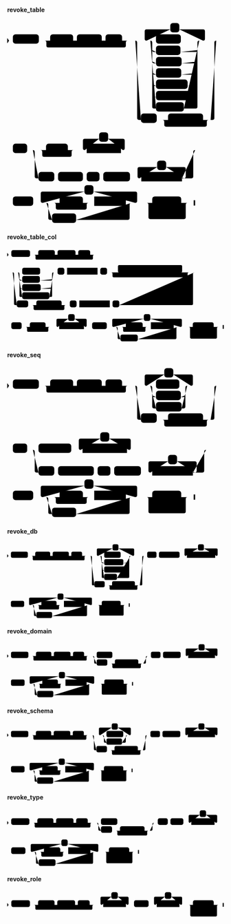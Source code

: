 #### revoke_table

<svg class="rrdiagram" version="1.1" xmlns:xlink="http://www.w3.org/1999/xlink" xmlns="http://www.w3.org/2000/svg" width="575" height="540" viewbox="0 0 575 540"><path class="connector" d="M0 52h15m69 0h30m61 0h10m66 0h10m44 0h20m-226 0q5 0 5 5v8q0 5 5 5h201q5 0 5-5v-8q0-5 5-5m5 0h50m-5 0q-5 0-5-5v-20q0-5 5-5h63m24 0h63q5 0 5 5v20q0 5-5 5m-145 0h20m66 0h54m-130 25q0 5 5 5h5m65 0h40q5 0 5-5m-120 30q0 5 5 5h5m68 0h37q5 0 5-5m-120 30q0 5 5 5h5m67 0h38q5 0 5-5m-120 30q0 5 5 5h5m84 0h21q5 0 5-5m-120 30q0 5 5 5h5m100 0h5q5 0 5-5m-125-145q5 0 5 5v170q0 5 5 5h5m74 0h31q5 0 5-5v-170q0-5 5-5m5 0h45m-220 0q5 0 5 5v200q0 5 5 5h5m42 0h30m93 0h20m-128 0q5 0 5 5v8q0 5 5 5h103q5 0 5-5v-8q0-5 5-5m5 0h5q5 0 5-5v-200q0-5 5-5m5 0h7m2 0h2m2 0h2m-575 290h2m2 0h2m2 0h7m38 0h50m58 0h20m-93 0q5 0 5 5v8q0 5 5 5h68q5 0 5-5v-8q0-5 5-5m5 0h30m-5 0q-5 0-5-5v-20q0-5 5-5h38m24 0h39q5 0 5 5v20q0 5-5 5m-5 0h202m-436 0q5 0 5 5v65q0 5 5 5h5m42 0h10m66 0h10m34 0h10m71 0h30m-5 0q-5 0-5-5v-20q0-5 5-5h47m24 0h47q5 0 5 5v20q0 5-5 5m-5 0h25q5 0 5-5v-65q0-5 5-5m5 0h7m2 0h2m2 0h2m-519 140h2m2 0h2m2 0h7m54 0h30m-5 0q-5 0-5-5v-20q0-5 5-5h111m24 0h111q5 0 5 5v20q0 5-5 5m-241 0h40m62 0h20m-97 0q5 0 5 5v8q0 5 5 5h72q5 0 5-5v-8q0-5 5-5m5 0h10m84 0h20m-231 0q5 0 5 5v35q0 5 5 5h5m64 0h137q5 0 5-5v-35q0-5 5-5m5 0h50m77 0h22m-109 25q0 5 5 5h5m79 0h5q5 0 5-5m-104-25q5 0 5 5v33q0 5 5 5h89q5 0 5-5v-33q0-5 5-5m5 0h15"/><polygon points="0,59 5,52 0,45" style="fill:black;stroke-width:0"/><rect class="literal" x="15" y="35" width="69" height="25" rx="7"/><text class="text" x="25" y="52">REVOKE</text><rect class="literal" x="114" y="35" width="61" height="25" rx="7"/><text class="text" x="124" y="52">GRANT</text><rect class="literal" x="185" y="35" width="66" height="25" rx="7"/><text class="text" x="195" y="52">OPTION</text><rect class="literal" x="261" y="35" width="44" height="25" rx="7"/><text class="text" x="271" y="52">FOR</text><rect class="literal" x="433" y="5" width="24" height="25" rx="7"/><text class="text" x="443" y="22">,</text><rect class="literal" x="395" y="35" width="66" height="25" rx="7"/><text class="text" x="405" y="52">SELECT</text><rect class="literal" x="395" y="65" width="65" height="25" rx="7"/><text class="text" x="405" y="82">INSERT</text><rect class="literal" x="395" y="95" width="68" height="25" rx="7"/><text class="text" x="405" y="112">UPDATE</text><rect class="literal" x="395" y="125" width="67" height="25" rx="7"/><text class="text" x="405" y="142">DELETE</text><rect class="literal" x="395" y="155" width="84" height="25" rx="7"/><text class="text" x="405" y="172">TRUNCATE</text><rect class="literal" x="395" y="185" width="100" height="25" rx="7"/><text class="text" x="405" y="202">REFERENCES</text><rect class="literal" x="395" y="215" width="74" height="25" rx="7"/><text class="text" x="405" y="232">TRIGGER</text><rect class="literal" x="355" y="245" width="42" height="25" rx="7"/><text class="text" x="365" y="262">ALL</text><rect class="literal" x="427" y="245" width="93" height="25" rx="7"/><text class="text" x="437" y="262">PRIVILEGES</text><rect class="literal" x="15" y="325" width="38" height="25" rx="7"/><text class="text" x="25" y="342">ON</text><rect class="literal" x="103" y="325" width="58" height="25" rx="7"/><text class="text" x="113" y="342">TABLE</text><rect class="literal" x="244" y="295" width="24" height="25" rx="7"/><text class="text" x="254" y="312">,</text><a xlink:href="../../../syntax_resources/grammar_diagrams#table-name"><rect class="rule" x="211" y="325" width="91" height="25"/><text class="text" x="221" y="342">table_name</text></a><rect class="literal" x="83" y="400" width="42" height="25" rx="7"/><text class="text" x="93" y="417">ALL</text><rect class="literal" x="135" y="400" width="66" height="25" rx="7"/><text class="text" x="145" y="417">TABLES</text><rect class="literal" x="211" y="400" width="34" height="25" rx="7"/><text class="text" x="221" y="417">IN</text><rect class="literal" x="255" y="400" width="71" height="25" rx="7"/><text class="text" x="265" y="417">SCHEMA</text><rect class="literal" x="398" y="370" width="24" height="25" rx="7"/><text class="text" x="408" y="387">,</text><a xlink:href="../../../syntax_resources/grammar_diagrams#schema-name"><rect class="rule" x="356" y="400" width="108" height="25"/><text class="text" x="366" y="417">schema_name</text></a><rect class="literal" x="15" y="465" width="54" height="25" rx="7"/><text class="text" x="25" y="482">FROM</text><rect class="literal" x="205" y="435" width="24" height="25" rx="7"/><text class="text" x="215" y="452">,</text><rect class="literal" x="139" y="465" width="62" height="25" rx="7"/><text class="text" x="149" y="482">GROUP</text><a xlink:href="../../../syntax_resources/grammar_diagrams#role-name"><rect class="rule" x="231" y="465" width="84" height="25"/><text class="text" x="241" y="482">role_name</text></a><rect class="literal" x="119" y="510" width="64" height="25" rx="7"/><text class="text" x="129" y="527">PUBLIC</text><rect class="literal" x="385" y="465" width="77" height="25" rx="7"/><text class="text" x="395" y="482">CASCADE</text><rect class="literal" x="385" y="495" width="79" height="25" rx="7"/><text class="text" x="395" y="512">RESTRICT</text><polygon points="495,489 499,489 499,475 495,475" style="fill:black;stroke-width:0"/></svg>

#### revoke_table_col

<svg class="rrdiagram" version="1.1" xmlns:xlink="http://www.w3.org/1999/xlink" xmlns="http://www.w3.org/2000/svg" width="796" height="345" viewbox="0 0 796 345"><path class="connector" d="M0 22h15m69 0h30m61 0h10m66 0h10m44 0h20m-226 0q5 0 5 5v8q0 5 5 5h201q5 0 5-5v-8q0-5 5-5m5 0h7m2 0h2m2 0h2m-340 65h2m2 0h2m2 0h47m66 0h54m-130 25q0 5 5 5h5m65 0h40q5 0 5-5m-120 30q0 5 5 5h5m68 0h37q5 0 5-5m-125-55q5 0 5 5v80q0 5 5 5h5m100 0h5q5 0 5-5v-80q0-5 5-5m5 0h10m25 0h10m112 0h10m25 0h50m-5 0q-5 0-5-5v-17q0-5 5-5h226q5 0 5 5v17q0 5-5 5m-197 0h10m25 0h10m112 0h10m25 0h40m-291 0q5 0 5 5v8q0 5 5 5h266q5 0 5-5v-8q0-5 5-5m5 0h20m-673 0q5 0 5 5v110q0 5 5 5h5m42 0h30m93 0h20m-128 0q5 0 5 5v8q0 5 5 5h103q5 0 5-5v-8q0-5 5-5m5 0h10m25 0h10m112 0h10m25 0h266q5 0 5-5v-110q0-5 5-5m5 0h7m2 0h2m2 0h2m-708 200h2m2 0h2m2 0h7m38 0h30m58 0h20m-93 0q5 0 5 5v8q0 5 5 5h68q5 0 5-5v-8q0-5 5-5m5 0h30m-5 0q-5 0-5-5v-20q0-5 5-5h38m24 0h39q5 0 5 5v20q0 5-5 5m-5 0h30m54 0h30m-5 0q-5 0-5-5v-20q0-5 5-5h111m24 0h111q5 0 5 5v20q0 5-5 5m-241 0h40m62 0h20m-97 0q5 0 5 5v8q0 5 5 5h72q5 0 5-5v-8q0-5 5-5m5 0h10m84 0h20m-231 0q5 0 5 5v35q0 5 5 5h5m64 0h137q5 0 5-5v-35q0-5 5-5m5 0h50m77 0h22m-109 25q0 5 5 5h5m79 0h5q5 0 5-5m-104-25q5 0 5 5v33q0 5 5 5h89q5 0 5-5v-33q0-5 5-5m5 0h15"/><polygon points="0,29 5,22 0,15" style="fill:black;stroke-width:0"/><rect class="literal" x="15" y="5" width="69" height="25" rx="7"/><text class="text" x="25" y="22">REVOKE</text><rect class="literal" x="114" y="5" width="61" height="25" rx="7"/><text class="text" x="124" y="22">GRANT</text><rect class="literal" x="185" y="5" width="66" height="25" rx="7"/><text class="text" x="195" y="22">OPTION</text><rect class="literal" x="261" y="5" width="44" height="25" rx="7"/><text class="text" x="271" y="22">FOR</text><rect class="literal" x="55" y="70" width="66" height="25" rx="7"/><text class="text" x="65" y="87">SELECT</text><rect class="literal" x="55" y="100" width="65" height="25" rx="7"/><text class="text" x="65" y="117">INSERT</text><rect class="literal" x="55" y="130" width="68" height="25" rx="7"/><text class="text" x="65" y="147">UPDATE</text><rect class="literal" x="55" y="160" width="100" height="25" rx="7"/><text class="text" x="65" y="177">REFERENCES</text><rect class="literal" x="185" y="70" width="25" height="25" rx="7"/><text class="text" x="195" y="87">(</text><a xlink:href="../../../syntax_resources/grammar_diagrams#column-names"><rect class="rule" x="220" y="70" width="112" height="25"/><text class="text" x="230" y="87">column_names</text></a><rect class="literal" x="342" y="70" width="25" height="25" rx="7"/><text class="text" x="352" y="87">)</text><rect class="literal" x="417" y="70" width="24" height="25" rx="7"/><text class="text" x="427" y="87">,</text><rect class="literal" x="451" y="70" width="25" height="25" rx="7"/><text class="text" x="461" y="87">(</text><a xlink:href="../../../syntax_resources/grammar_diagrams#column-names"><rect class="rule" x="486" y="70" width="112" height="25"/><text class="text" x="496" y="87">column_names</text></a><rect class="literal" x="608" y="70" width="25" height="25" rx="7"/><text class="text" x="618" y="87">)</text><rect class="literal" x="35" y="190" width="42" height="25" rx="7"/><text class="text" x="45" y="207">ALL</text><rect class="literal" x="107" y="190" width="93" height="25" rx="7"/><text class="text" x="117" y="207">PRIVILEGES</text><rect class="literal" x="230" y="190" width="25" height="25" rx="7"/><text class="text" x="240" y="207">(</text><a xlink:href="../../../syntax_resources/grammar_diagrams#column-names"><rect class="rule" x="265" y="190" width="112" height="25"/><text class="text" x="275" y="207">column_names</text></a><rect class="literal" x="387" y="190" width="25" height="25" rx="7"/><text class="text" x="397" y="207">)</text><rect class="literal" x="15" y="270" width="38" height="25" rx="7"/><text class="text" x="25" y="287">ON</text><rect class="literal" x="83" y="270" width="58" height="25" rx="7"/><text class="text" x="93" y="287">TABLE</text><rect class="literal" x="224" y="240" width="24" height="25" rx="7"/><text class="text" x="234" y="257">,</text><a xlink:href="../../../syntax_resources/grammar_diagrams#table-name"><rect class="rule" x="191" y="270" width="91" height="25"/><text class="text" x="201" y="287">table_name</text></a><rect class="literal" x="312" y="270" width="54" height="25" rx="7"/><text class="text" x="322" y="287">FROM</text><rect class="literal" x="502" y="240" width="24" height="25" rx="7"/><text class="text" x="512" y="257">,</text><rect class="literal" x="436" y="270" width="62" height="25" rx="7"/><text class="text" x="446" y="287">GROUP</text><a xlink:href="../../../syntax_resources/grammar_diagrams#role-name"><rect class="rule" x="528" y="270" width="84" height="25"/><text class="text" x="538" y="287">role_name</text></a><rect class="literal" x="416" y="315" width="64" height="25" rx="7"/><text class="text" x="426" y="332">PUBLIC</text><rect class="literal" x="682" y="270" width="77" height="25" rx="7"/><text class="text" x="692" y="287">CASCADE</text><rect class="literal" x="682" y="300" width="79" height="25" rx="7"/><text class="text" x="692" y="317">RESTRICT</text><polygon points="792,294 796,294 796,280 792,280" style="fill:black;stroke-width:0"/></svg>

#### revoke_seq

<svg class="rrdiagram" version="1.1" xmlns:xlink="http://www.w3.org/1999/xlink" xmlns="http://www.w3.org/2000/svg" width="575" height="405" viewbox="0 0 575 405"><path class="connector" d="M0 52h15m69 0h30m61 0h10m66 0h10m44 0h20m-226 0q5 0 5 5v8q0 5 5 5h201q5 0 5-5v-8q0-5 5-5m5 0h50m-5 0q-5 0-5-5v-20q0-5 5-5h47m24 0h47q5 0 5 5v20q0 5-5 5m-113 0h20m62 0h26m-98 25q0 5 5 5h5m66 0h7q5 0 5-5m-93-25q5 0 5 5v50q0 5 5 5h5m68 0h5q5 0 5-5v-50q0-5 5-5m5 0h77m-220 0q5 0 5 5v80q0 5 5 5h5m42 0h30m93 0h20m-128 0q5 0 5 5v8q0 5 5 5h103q5 0 5-5v-8q0-5 5-5m5 0h5q5 0 5-5v-80q0-5 5-5m5 0h7m2 0h2m2 0h2m-575 170h2m2 0h2m2 0h7m38 0h30m87 0h30m-5 0q-5 0-5-5v-20q0-5 5-5h52m24 0h52q5 0 5 5v20q0 5-5 5m-5 0h215m-465 0q5 0 5 5v50q0 5 5 5h5m42 0h10m95 0h10m34 0h10m71 0h30m-5 0q-5 0-5-5v-20q0-5 5-5h47m24 0h47q5 0 5 5v20q0 5-5 5m-5 0h25q5 0 5-5v-50q0-5 5-5m5 0h7m2 0h2m2 0h2m-548 125h2m2 0h2m2 0h7m54 0h30m-5 0q-5 0-5-5v-20q0-5 5-5h111m24 0h111q5 0 5 5v20q0 5-5 5m-241 0h40m62 0h20m-97 0q5 0 5 5v8q0 5 5 5h72q5 0 5-5v-8q0-5 5-5m5 0h10m84 0h20m-231 0q5 0 5 5v35q0 5 5 5h5m64 0h137q5 0 5-5v-35q0-5 5-5m5 0h50m77 0h22m-109 25q0 5 5 5h5m79 0h5q5 0 5-5m-104-25q5 0 5 5v33q0 5 5 5h89q5 0 5-5v-33q0-5 5-5m5 0h15"/><polygon points="0,59 5,52 0,45" style="fill:black;stroke-width:0"/><rect class="literal" x="15" y="35" width="69" height="25" rx="7"/><text class="text" x="25" y="52">REVOKE</text><rect class="literal" x="114" y="35" width="61" height="25" rx="7"/><text class="text" x="124" y="52">GRANT</text><rect class="literal" x="185" y="35" width="66" height="25" rx="7"/><text class="text" x="195" y="52">OPTION</text><rect class="literal" x="261" y="35" width="44" height="25" rx="7"/><text class="text" x="271" y="52">FOR</text><rect class="literal" x="417" y="5" width="24" height="25" rx="7"/><text class="text" x="427" y="22">,</text><rect class="literal" x="395" y="35" width="62" height="25" rx="7"/><text class="text" x="405" y="52">USAGE</text><rect class="literal" x="395" y="65" width="66" height="25" rx="7"/><text class="text" x="405" y="82">SELECT</text><rect class="literal" x="395" y="95" width="68" height="25" rx="7"/><text class="text" x="405" y="112">UPDATE</text><rect class="literal" x="355" y="125" width="42" height="25" rx="7"/><text class="text" x="365" y="142">ALL</text><rect class="literal" x="427" y="125" width="93" height="25" rx="7"/><text class="text" x="437" y="142">PRIVILEGES</text><rect class="literal" x="15" y="205" width="38" height="25" rx="7"/><text class="text" x="25" y="222">ON</text><rect class="literal" x="83" y="205" width="87" height="25" rx="7"/><text class="text" x="93" y="222">SEQUENCE</text><rect class="literal" x="247" y="175" width="24" height="25" rx="7"/><text class="text" x="257" y="192">,</text><a xlink:href="../../../syntax_resources/grammar_diagrams#sequence-name"><rect class="rule" x="200" y="205" width="118" height="25"/><text class="text" x="210" y="222">sequence_name</text></a><rect class="literal" x="83" y="265" width="42" height="25" rx="7"/><text class="text" x="93" y="282">ALL</text><rect class="literal" x="135" y="265" width="95" height="25" rx="7"/><text class="text" x="145" y="282">SEQUENCES</text><rect class="literal" x="240" y="265" width="34" height="25" rx="7"/><text class="text" x="250" y="282">IN</text><rect class="literal" x="284" y="265" width="71" height="25" rx="7"/><text class="text" x="294" y="282">SCHEMA</text><rect class="literal" x="427" y="235" width="24" height="25" rx="7"/><text class="text" x="437" y="252">,</text><a xlink:href="../../../syntax_resources/grammar_diagrams#schema-name"><rect class="rule" x="385" y="265" width="108" height="25"/><text class="text" x="395" y="282">schema_name</text></a><rect class="literal" x="15" y="330" width="54" height="25" rx="7"/><text class="text" x="25" y="347">FROM</text><rect class="literal" x="205" y="300" width="24" height="25" rx="7"/><text class="text" x="215" y="317">,</text><rect class="literal" x="139" y="330" width="62" height="25" rx="7"/><text class="text" x="149" y="347">GROUP</text><a xlink:href="../../../syntax_resources/grammar_diagrams#role-name"><rect class="rule" x="231" y="330" width="84" height="25"/><text class="text" x="241" y="347">role_name</text></a><rect class="literal" x="119" y="375" width="64" height="25" rx="7"/><text class="text" x="129" y="392">PUBLIC</text><rect class="literal" x="385" y="330" width="77" height="25" rx="7"/><text class="text" x="395" y="347">CASCADE</text><rect class="literal" x="385" y="360" width="79" height="25" rx="7"/><text class="text" x="395" y="377">RESTRICT</text><polygon points="495,354 499,354 499,340 495,340" style="fill:black;stroke-width:0"/></svg>

#### revoke_db

<svg class="rrdiagram" version="1.1" xmlns:xlink="http://www.w3.org/1999/xlink" xmlns="http://www.w3.org/2000/svg" width="882" height="310" viewbox="0 0 882 310"><path class="connector" d="M0 52h15m69 0h30m61 0h10m66 0h10m44 0h20m-226 0q5 0 5 5v8q0 5 5 5h201q5 0 5-5v-8q0-5 5-5m5 0h50m-5 0q-5 0-5-5v-20q0-5 5-5h59m24 0h59q5 0 5 5v20q0 5-5 5m-137 0h20m67 0h45m-122 25q0 5 5 5h5m78 0h19q5 0 5-5m-112 30q0 5 5 5h5m92 0h5q5 0 5-5m-117-55q5 0 5 5v80q0 5 5 5h5m52 0h45q5 0 5-5v-80q0-5 5-5m5 0h53m-220 0q5 0 5 5v110q0 5 5 5h5m42 0h30m93 0h20m-128 0q5 0 5 5v8q0 5 5 5h103q5 0 5-5v-8q0-5 5-5m5 0h5q5 0 5-5v-110q0-5 5-5m5 0h10m38 0h10m84 0h30m-5 0q-5 0-5-5v-20q0-5 5-5h50m24 0h51q5 0 5 5v20q0 5-5 5m-5 0h27m2 0h2m2 0h2m-882 200h2m2 0h2m2 0h7m54 0h30m-5 0q-5 0-5-5v-20q0-5 5-5h111m24 0h111q5 0 5 5v20q0 5-5 5m-241 0h40m62 0h20m-97 0q5 0 5 5v8q0 5 5 5h72q5 0 5-5v-8q0-5 5-5m5 0h10m84 0h20m-231 0q5 0 5 5v35q0 5 5 5h5m64 0h137q5 0 5-5v-35q0-5 5-5m5 0h50m77 0h22m-109 25q0 5 5 5h5m79 0h5q5 0 5-5m-104-25q5 0 5 5v33q0 5 5 5h89q5 0 5-5v-33q0-5 5-5m5 0h15"/><polygon points="0,59 5,52 0,45" style="fill:black;stroke-width:0"/><rect class="literal" x="15" y="35" width="69" height="25" rx="7"/><text class="text" x="25" y="52">REVOKE</text><rect class="literal" x="114" y="35" width="61" height="25" rx="7"/><text class="text" x="124" y="52">GRANT</text><rect class="literal" x="185" y="35" width="66" height="25" rx="7"/><text class="text" x="195" y="52">OPTION</text><rect class="literal" x="261" y="35" width="44" height="25" rx="7"/><text class="text" x="271" y="52">FOR</text><rect class="literal" x="429" y="5" width="24" height="25" rx="7"/><text class="text" x="439" y="22">,</text><rect class="literal" x="395" y="35" width="67" height="25" rx="7"/><text class="text" x="405" y="52">CREATE</text><rect class="literal" x="395" y="65" width="78" height="25" rx="7"/><text class="text" x="405" y="82">CONNECT</text><rect class="literal" x="395" y="95" width="92" height="25" rx="7"/><text class="text" x="405" y="112">TEMPORARY</text><rect class="literal" x="395" y="125" width="52" height="25" rx="7"/><text class="text" x="405" y="142">TEMP</text><rect class="literal" x="355" y="155" width="42" height="25" rx="7"/><text class="text" x="365" y="172">ALL</text><rect class="literal" x="427" y="155" width="93" height="25" rx="7"/><text class="text" x="437" y="172">PRIVILEGES</text><rect class="literal" x="570" y="35" width="38" height="25" rx="7"/><text class="text" x="580" y="52">ON</text><rect class="literal" x="618" y="35" width="84" height="25" rx="7"/><text class="text" x="628" y="52">DATABASE</text><rect class="literal" x="777" y="5" width="24" height="25" rx="7"/><text class="text" x="787" y="22">,</text><a xlink:href="../../../syntax_resources/grammar_diagrams#database-name"><rect class="rule" x="732" y="35" width="115" height="25"/><text class="text" x="742" y="52">database_name</text></a><rect class="literal" x="15" y="235" width="54" height="25" rx="7"/><text class="text" x="25" y="252">FROM</text><rect class="literal" x="205" y="205" width="24" height="25" rx="7"/><text class="text" x="215" y="222">,</text><rect class="literal" x="139" y="235" width="62" height="25" rx="7"/><text class="text" x="149" y="252">GROUP</text><a xlink:href="../../../syntax_resources/grammar_diagrams#role-name"><rect class="rule" x="231" y="235" width="84" height="25"/><text class="text" x="241" y="252">role_name</text></a><rect class="literal" x="119" y="280" width="64" height="25" rx="7"/><text class="text" x="129" y="297">PUBLIC</text><rect class="literal" x="385" y="235" width="77" height="25" rx="7"/><text class="text" x="395" y="252">CASCADE</text><rect class="literal" x="385" y="265" width="79" height="25" rx="7"/><text class="text" x="395" y="282">RESTRICT</text><polygon points="495,259 499,259 499,245 495,245" style="fill:black;stroke-width:0"/></svg>

#### revoke_domain

<svg class="rrdiagram" version="1.1" xmlns:xlink="http://www.w3.org/1999/xlink" xmlns="http://www.w3.org/2000/svg" width="859" height="220" viewbox="0 0 859 220"><path class="connector" d="M0 52h15m69 0h30m61 0h10m66 0h10m44 0h20m-226 0q5 0 5 5v8q0 5 5 5h201q5 0 5-5v-8q0-5 5-5m5 0h30m62 0h143m-220 0q5 0 5 5v20q0 5 5 5h5m42 0h30m93 0h20m-128 0q5 0 5 5v8q0 5 5 5h103q5 0 5-5v-8q0-5 5-5m5 0h5q5 0 5-5v-20q0-5 5-5m5 0h10m38 0h10m70 0h30m-5 0q-5 0-5-5v-20q0-5 5-5h46m24 0h46q5 0 5 5v20q0 5-5 5m-5 0h27m2 0h2m2 0h2m-859 110h2m2 0h2m2 0h7m54 0h30m-5 0q-5 0-5-5v-20q0-5 5-5h111m24 0h111q5 0 5 5v20q0 5-5 5m-241 0h40m62 0h20m-97 0q5 0 5 5v8q0 5 5 5h72q5 0 5-5v-8q0-5 5-5m5 0h10m84 0h20m-231 0q5 0 5 5v35q0 5 5 5h5m64 0h137q5 0 5-5v-35q0-5 5-5m5 0h50m77 0h22m-109 25q0 5 5 5h5m79 0h5q5 0 5-5m-104-25q5 0 5 5v33q0 5 5 5h89q5 0 5-5v-33q0-5 5-5m5 0h15"/><polygon points="0,59 5,52 0,45" style="fill:black;stroke-width:0"/><rect class="literal" x="15" y="35" width="69" height="25" rx="7"/><text class="text" x="25" y="52">REVOKE</text><rect class="literal" x="114" y="35" width="61" height="25" rx="7"/><text class="text" x="124" y="52">GRANT</text><rect class="literal" x="185" y="35" width="66" height="25" rx="7"/><text class="text" x="195" y="52">OPTION</text><rect class="literal" x="261" y="35" width="44" height="25" rx="7"/><text class="text" x="271" y="52">FOR</text><rect class="literal" x="355" y="35" width="62" height="25" rx="7"/><text class="text" x="365" y="52">USAGE</text><rect class="literal" x="355" y="65" width="42" height="25" rx="7"/><text class="text" x="365" y="82">ALL</text><rect class="literal" x="427" y="65" width="93" height="25" rx="7"/><text class="text" x="437" y="82">PRIVILEGES</text><rect class="literal" x="570" y="35" width="38" height="25" rx="7"/><text class="text" x="580" y="52">ON</text><rect class="literal" x="618" y="35" width="70" height="25" rx="7"/><text class="text" x="628" y="52">DOMAIN</text><rect class="literal" x="759" y="5" width="24" height="25" rx="7"/><text class="text" x="769" y="22">,</text><a xlink:href="../../../syntax_resources/grammar_diagrams#domain-name"><rect class="rule" x="718" y="35" width="106" height="25"/><text class="text" x="728" y="52">domain_name</text></a><rect class="literal" x="15" y="145" width="54" height="25" rx="7"/><text class="text" x="25" y="162">FROM</text><rect class="literal" x="205" y="115" width="24" height="25" rx="7"/><text class="text" x="215" y="132">,</text><rect class="literal" x="139" y="145" width="62" height="25" rx="7"/><text class="text" x="149" y="162">GROUP</text><a xlink:href="../../../syntax_resources/grammar_diagrams#role-name"><rect class="rule" x="231" y="145" width="84" height="25"/><text class="text" x="241" y="162">role_name</text></a><rect class="literal" x="119" y="190" width="64" height="25" rx="7"/><text class="text" x="129" y="207">PUBLIC</text><rect class="literal" x="385" y="145" width="77" height="25" rx="7"/><text class="text" x="395" y="162">CASCADE</text><rect class="literal" x="385" y="175" width="79" height="25" rx="7"/><text class="text" x="395" y="192">RESTRICT</text><polygon points="495,169 499,169 499,155 495,155" style="fill:black;stroke-width:0"/></svg>

#### revoke_schema

<svg class="rrdiagram" version="1.1" xmlns:xlink="http://www.w3.org/1999/xlink" xmlns="http://www.w3.org/2000/svg" width="862" height="250" viewbox="0 0 862 250"><path class="connector" d="M0 52h15m69 0h30m61 0h10m66 0h10m44 0h20m-226 0q5 0 5 5v8q0 5 5 5h201q5 0 5-5v-8q0-5 5-5m5 0h50m-5 0q-5 0-5-5v-20q0-5 5-5h46m24 0h47q5 0 5 5v20q0 5-5 5m-112 0h20m67 0h20m-102 0q5 0 5 5v20q0 5 5 5h5m62 0h10q5 0 5-5v-20q0-5 5-5m5 0h78m-220 0q5 0 5 5v50q0 5 5 5h5m42 0h30m93 0h20m-128 0q5 0 5 5v8q0 5 5 5h103q5 0 5-5v-8q0-5 5-5m5 0h5q5 0 5-5v-50q0-5 5-5m5 0h10m38 0h10m71 0h30m-5 0q-5 0-5-5v-20q0-5 5-5h47m24 0h47q5 0 5 5v20q0 5-5 5m-5 0h27m2 0h2m2 0h2m-862 140h2m2 0h2m2 0h7m54 0h30m-5 0q-5 0-5-5v-20q0-5 5-5h111m24 0h111q5 0 5 5v20q0 5-5 5m-241 0h40m62 0h20m-97 0q5 0 5 5v8q0 5 5 5h72q5 0 5-5v-8q0-5 5-5m5 0h10m84 0h20m-231 0q5 0 5 5v35q0 5 5 5h5m64 0h137q5 0 5-5v-35q0-5 5-5m5 0h50m77 0h22m-109 25q0 5 5 5h5m79 0h5q5 0 5-5m-104-25q5 0 5 5v33q0 5 5 5h89q5 0 5-5v-33q0-5 5-5m5 0h15"/><polygon points="0,59 5,52 0,45" style="fill:black;stroke-width:0"/><rect class="literal" x="15" y="35" width="69" height="25" rx="7"/><text class="text" x="25" y="52">REVOKE</text><rect class="literal" x="114" y="35" width="61" height="25" rx="7"/><text class="text" x="124" y="52">GRANT</text><rect class="literal" x="185" y="35" width="66" height="25" rx="7"/><text class="text" x="195" y="52">OPTION</text><rect class="literal" x="261" y="35" width="44" height="25" rx="7"/><text class="text" x="271" y="52">FOR</text><rect class="literal" x="416" y="5" width="24" height="25" rx="7"/><text class="text" x="426" y="22">,</text><rect class="literal" x="395" y="35" width="67" height="25" rx="7"/><text class="text" x="405" y="52">CREATE</text><rect class="literal" x="395" y="65" width="62" height="25" rx="7"/><text class="text" x="405" y="82">USAGE</text><rect class="literal" x="355" y="95" width="42" height="25" rx="7"/><text class="text" x="365" y="112">ALL</text><rect class="literal" x="427" y="95" width="93" height="25" rx="7"/><text class="text" x="437" y="112">PRIVILEGES</text><rect class="literal" x="570" y="35" width="38" height="25" rx="7"/><text class="text" x="580" y="52">ON</text><rect class="literal" x="618" y="35" width="71" height="25" rx="7"/><text class="text" x="628" y="52">SCHEMA</text><rect class="literal" x="761" y="5" width="24" height="25" rx="7"/><text class="text" x="771" y="22">,</text><a xlink:href="../../../syntax_resources/grammar_diagrams#schema-name"><rect class="rule" x="719" y="35" width="108" height="25"/><text class="text" x="729" y="52">schema_name</text></a><rect class="literal" x="15" y="175" width="54" height="25" rx="7"/><text class="text" x="25" y="192">FROM</text><rect class="literal" x="205" y="145" width="24" height="25" rx="7"/><text class="text" x="215" y="162">,</text><rect class="literal" x="139" y="175" width="62" height="25" rx="7"/><text class="text" x="149" y="192">GROUP</text><a xlink:href="../../../syntax_resources/grammar_diagrams#role-name"><rect class="rule" x="231" y="175" width="84" height="25"/><text class="text" x="241" y="192">role_name</text></a><rect class="literal" x="119" y="220" width="64" height="25" rx="7"/><text class="text" x="129" y="237">PUBLIC</text><rect class="literal" x="385" y="175" width="77" height="25" rx="7"/><text class="text" x="395" y="192">CASCADE</text><rect class="literal" x="385" y="205" width="79" height="25" rx="7"/><text class="text" x="395" y="222">RESTRICT</text><polygon points="495,199 499,199 499,185 495,185" style="fill:black;stroke-width:0"/></svg>

#### revoke_type

<svg class="rrdiagram" version="1.1" xmlns:xlink="http://www.w3.org/1999/xlink" xmlns="http://www.w3.org/2000/svg" width="820" height="220" viewbox="0 0 820 220"><path class="connector" d="M0 52h15m69 0h30m61 0h10m66 0h10m44 0h20m-226 0q5 0 5 5v8q0 5 5 5h201q5 0 5-5v-8q0-5 5-5m5 0h30m62 0h143m-220 0q5 0 5 5v20q0 5 5 5h5m42 0h30m93 0h20m-128 0q5 0 5 5v8q0 5 5 5h103q5 0 5-5v-8q0-5 5-5m5 0h5q5 0 5-5v-20q0-5 5-5m5 0h10m38 0h10m49 0h30m-5 0q-5 0-5-5v-20q0-5 5-5h37m24 0h37q5 0 5 5v20q0 5-5 5m-5 0h27m2 0h2m2 0h2m-820 110h2m2 0h2m2 0h7m54 0h30m-5 0q-5 0-5-5v-20q0-5 5-5h111m24 0h111q5 0 5 5v20q0 5-5 5m-241 0h40m62 0h20m-97 0q5 0 5 5v8q0 5 5 5h72q5 0 5-5v-8q0-5 5-5m5 0h10m84 0h20m-231 0q5 0 5 5v35q0 5 5 5h5m64 0h137q5 0 5-5v-35q0-5 5-5m5 0h50m77 0h22m-109 25q0 5 5 5h5m79 0h5q5 0 5-5m-104-25q5 0 5 5v33q0 5 5 5h89q5 0 5-5v-33q0-5 5-5m5 0h15"/><polygon points="0,59 5,52 0,45" style="fill:black;stroke-width:0"/><rect class="literal" x="15" y="35" width="69" height="25" rx="7"/><text class="text" x="25" y="52">REVOKE</text><rect class="literal" x="114" y="35" width="61" height="25" rx="7"/><text class="text" x="124" y="52">GRANT</text><rect class="literal" x="185" y="35" width="66" height="25" rx="7"/><text class="text" x="195" y="52">OPTION</text><rect class="literal" x="261" y="35" width="44" height="25" rx="7"/><text class="text" x="271" y="52">FOR</text><rect class="literal" x="355" y="35" width="62" height="25" rx="7"/><text class="text" x="365" y="52">USAGE</text><rect class="literal" x="355" y="65" width="42" height="25" rx="7"/><text class="text" x="365" y="82">ALL</text><rect class="literal" x="427" y="65" width="93" height="25" rx="7"/><text class="text" x="437" y="82">PRIVILEGES</text><rect class="literal" x="570" y="35" width="38" height="25" rx="7"/><text class="text" x="580" y="52">ON</text><rect class="literal" x="618" y="35" width="49" height="25" rx="7"/><text class="text" x="628" y="52">TYPE</text><rect class="literal" x="729" y="5" width="24" height="25" rx="7"/><text class="text" x="739" y="22">,</text><a xlink:href="../../../syntax_resources/grammar_diagrams#type-name"><rect class="rule" x="697" y="35" width="88" height="25"/><text class="text" x="707" y="52">type_name</text></a><rect class="literal" x="15" y="145" width="54" height="25" rx="7"/><text class="text" x="25" y="162">FROM</text><rect class="literal" x="205" y="115" width="24" height="25" rx="7"/><text class="text" x="215" y="132">,</text><rect class="literal" x="139" y="145" width="62" height="25" rx="7"/><text class="text" x="149" y="162">GROUP</text><a xlink:href="../../../syntax_resources/grammar_diagrams#role-name"><rect class="rule" x="231" y="145" width="84" height="25"/><text class="text" x="241" y="162">role_name</text></a><rect class="literal" x="119" y="190" width="64" height="25" rx="7"/><text class="text" x="129" y="207">PUBLIC</text><rect class="literal" x="385" y="145" width="77" height="25" rx="7"/><text class="text" x="395" y="162">CASCADE</text><rect class="literal" x="385" y="175" width="79" height="25" rx="7"/><text class="text" x="395" y="192">RESTRICT</text><polygon points="495,169 499,169 499,155 495,155" style="fill:black;stroke-width:0"/></svg>

#### revoke_role

<svg class="rrdiagram" version="1.1" xmlns:xlink="http://www.w3.org/1999/xlink" xmlns="http://www.w3.org/2000/svg" width="801" height="100" viewbox="0 0 801 100"><path class="connector" d="M0 52h15m69 0h30m61 0h10m66 0h10m44 0h20m-226 0q5 0 5 5v8q0 5 5 5h201q5 0 5-5v-8q0-5 5-5m5 0h30m-5 0q-5 0-5-5v-20q0-5 5-5h35m24 0h35q5 0 5 5v20q0 5-5 5m-5 0h30m54 0h30m-5 0q-5 0-5-5v-20q0-5 5-5h35m24 0h35q5 0 5 5v20q0 5-5 5m-5 0h50m77 0h22m-109 25q0 5 5 5h5m79 0h5q5 0 5-5m-104-25q5 0 5 5v33q0 5 5 5h89q5 0 5-5v-33q0-5 5-5m5 0h15"/><polygon points="0,59 5,52 0,45" style="fill:black;stroke-width:0"/><rect class="literal" x="15" y="35" width="69" height="25" rx="7"/><text class="text" x="25" y="52">REVOKE</text><rect class="literal" x="114" y="35" width="61" height="25" rx="7"/><text class="text" x="124" y="52">ADMIN</text><rect class="literal" x="185" y="35" width="66" height="25" rx="7"/><text class="text" x="195" y="52">OPTION</text><rect class="literal" x="261" y="35" width="44" height="25" rx="7"/><text class="text" x="271" y="52">FOR</text><rect class="literal" x="385" y="5" width="24" height="25" rx="7"/><text class="text" x="395" y="22">,</text><a xlink:href="../../../syntax_resources/grammar_diagrams#role-name"><rect class="rule" x="355" y="35" width="84" height="25"/><text class="text" x="365" y="52">role_name</text></a><rect class="literal" x="469" y="35" width="54" height="25" rx="7"/><text class="text" x="479" y="52">FROM</text><rect class="literal" x="583" y="5" width="24" height="25" rx="7"/><text class="text" x="593" y="22">,</text><a xlink:href="../../../syntax_resources/grammar_diagrams#role-name"><rect class="rule" x="553" y="35" width="84" height="25"/><text class="text" x="563" y="52">role_name</text></a><rect class="literal" x="687" y="35" width="77" height="25" rx="7"/><text class="text" x="697" y="52">CASCADE</text><rect class="literal" x="687" y="65" width="79" height="25" rx="7"/><text class="text" x="697" y="82">RESTRICT</text><polygon points="797,59 801,59 801,45 797,45" style="fill:black;stroke-width:0"/></svg>

